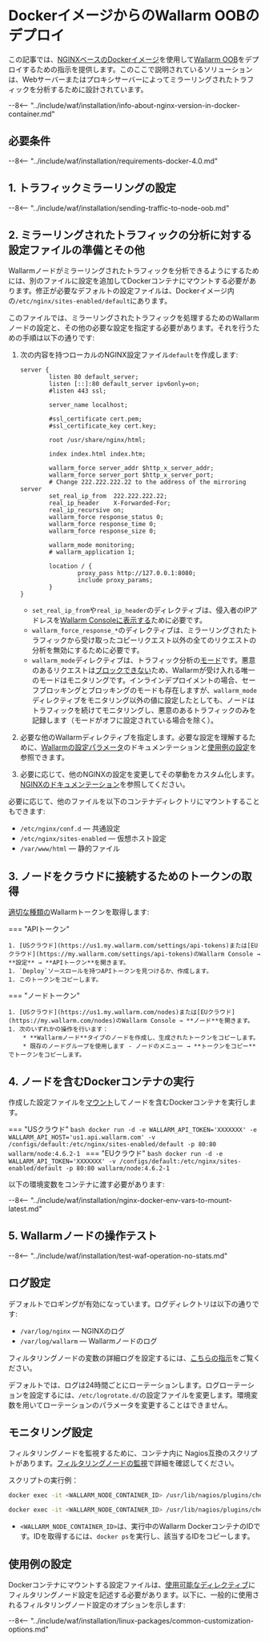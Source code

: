 [doc-wallarm-mode]:           ../../../admin-en/configure-parameters-en.md#wallarm_mode
[doc-config-params]:          ../../../admin-en/configure-parameters-en.md
[doc-monitoring]:             ../../../admin-en/monitoring/intro.md
[waf-mode-instr]:                   ../../../admin-en/configure-wallarm-mode.md
[logging-instr]:                    ../../../admin-en/configure-logging.md
[proxy-balancer-instr]:             ../../../admin-en/using-proxy-or-balancer-en.md
[process-time-limit-instr]:         ../../../admin-en/configure-parameters-en.md#wallarm_process_time_limit
[allocating-memory-guide]:          ../../../admin-en/configuration-guides/allocate-resources-for-node.md
[nginx-waf-directives]:             ../../../admin-en/configure-parameters-en.md
[graylist-docs]:                    ../../../user-guides/ip-lists/graylist.md
[filtration-modes-docs]:            ../../../admin-en/configure-wallarm-mode.md
[application-configuration]:        ../../../user-guides/settings/applications.md
[ptrav-attack-docs]:                ../../../attacks-vulns-list.md#path-traversal
[attacks-in-ui-image]:              ../../../images/admin-guides/test-attacks-quickstart.png
[versioning-policy]:                ../../../updating-migrating/versioning-policy.md#version-list
[node-status-docs]:                 ../../../admin-en/configure-statistics-service.md
[node-token]:                       ../../../quickstart.md#deploy-the-wallarm-filtering-node
[api-token]:                        ../../../user-guides/settings/api-tokens.md
[wallarm-token-types]:              ../../../user-guides/nodes/nodes.md#api-and-node-tokens-for-node-creation
[platform]:                         ../../supported-deployment-options.md
[oob-advantages-limitations]:       ../overview.md#advantages-and-limitations
[web-server-mirroring-examples]:    overview.md#examples-of-web-server-configuration-for-traffic-mirroring
[memory-instr]:                     ../../../admin-en/configuration-guides/allocate-resources-for-node.md

# DockerイメージからのWallarm OOBのデプロイ

この記事では、[NGINXベースのDockerイメージ](https://hub.docker.com/r/wallarm/node)を使用して[Wallarm OOB](overview.md)をデプロイするための指示を提供します。このここで説明されているソリューションは、Webサーバーまたはプロキシサーバーによってミラーリングされたトラフィックを分析するために設計されています。

--8<-- "../include/waf/installation/info-about-nginx-version-in-docker-container.md"

## 必要条件

--8<-- "../include/waf/installation/requirements-docker-4.0.md"

## 1. トラフィックミラーリングの設定

--8<-- "../include/waf/installation/sending-traffic-to-node-oob.md"

## 2. ミラーリングされたトラフィックの分析に対する設定ファイルの準備とその他

Wallarmノードがミラーリングされたトラフィックを分析できるようにするためには、別のファイルに設定を追加してDockerコンテナにマウントする必要があります。修正が必要なデフォルトの設定ファイルは、Dockerイメージ内の`/etc/nginx/sites-enabled/default`にあります。

このファイルでは、ミラーリングされたトラフィックを処理するためのWallarmノードの設定と、その他の必要な設定を指定する必要があります。それを行うための手順は以下の通りです:

1. 次の内容を持つローカルのNGINX設定ファイル`default`を作成します:

    ```
    server {
            listen 80 default_server;
            listen [::]:80 default_server ipv6only=on;
            #listen 443 ssl;

            server_name localhost;

            #ssl_certificate cert.pem;
            #ssl_certificate_key cert.key;

            root /usr/share/nginx/html;

            index index.html index.htm;

            wallarm_force server_addr $http_x_server_addr;
            wallarm_force server_port $http_x_server_port;
            # Change 222.222.222.22 to the address of the mirroring server
            set_real_ip_from  222.222.222.22;
            real_ip_header    X-Forwarded-For;
            real_ip_recursive on;
            wallarm_force response_status 0;
            wallarm_force response_time 0;
            wallarm_force response_size 0;

            wallarm_mode monitoring;
            # wallarm_application 1;

            location / {
                    proxy_pass http://127.0.0.1:8080;
                    include proxy_params;
            }
    }
    ```

    * `set_real_ip_from`や`real_ip_header`のディレクティブは、侵入者のIPアドレスを[Wallarm Consoleに表示する][proxy-balancer-instr]ために必要です。
    * `wallarm_force_response_*`のディレクティブは、ミラーリングされたトラフィックから受け取ったコピーリクエスト以外の全てのリクエストの分析を無効にするために必要です。
    * `wallarm_mode`ディレクティブは、トラフィック分析の[モード][waf-mode-instr]です。悪意のあるリクエストは[ブロックできない][oob-advantages-limitations]ため、Wallarmが受け入れる唯一のモードはモニタリングです。インラインデプロイメントの場合、セーフブロッキングとブロッキングのモードも存在しますが、`wallarm_mode`ディレクティブをモニタリング以外の値に設定したとしても、ノードはトラフィックを続けてモニタリングし、悪意のあるトラフィックのみを記録します（モードがオフに設定されている場合を除く）。
1. 必要な他のWallarmディレクティブを指定します。必要な設定を理解するために、[Wallarmの設定パラメータ](../../../admin-en/configure-parameters-en.md)のドキュメンテーションと[使用例の設定](#使用例の設定)を参照できます。
1. 必要に応じて、他のNGINXの設定を変更してその挙動をカスタム化します。[NGINXのドキュメンテーション](https://nginx.org/en/docs/beginners_guide.html)を参照してください。

必要に応じて、他のファイルを以下のコンテナディレクトリにマウントすることもできます:

* `/etc/nginx/conf.d` — 共通設定
* `/etc/nginx/sites-enabled` — 仮想ホスト設定
* `/var/www/html` — 静的ファイル

## 3. ノードをクラウドに接続するためのトークンの取得

[適切な種類の][wallarm-token-types]Wallarmトークンを取得します:

=== "APIトークン"

    1. [USクラウド](https://us1.my.wallarm.com/settings/api-tokens)または[EUクラウド](https://my.wallarm.com/settings/api-tokens)のWallarm Console → **設定** → **APIトークン**を開きます。
    1. `Deploy`ソースロールを持つAPIトークンを見つけるか、作成します。
    1. このトークンをコピーします。

=== "ノードトークン"

    1. [USクラウド](https://us1.my.wallarm.com/nodes)または[EUクラウド](https://my.wallarm.com/nodes)のWallarm Console → **ノード**を開きます。
    1. 次のいずれかの操作を行います： 
        * **Wallarmノード**タイプのノードを作成し、生成されたトークンをコピーします。
        * 既存のノードグループを使用します - ノードのメニュー → **トークンをコピー**でトークンをコピーします。

## 4. ノードを含むDockerコンテナの実行

作成した設定ファイルを[マウント](https://docs.docker.com/storage/volumes/)してノードを含むDockerコンテナを実行します。

=== "USクラウド"
    ```bash
    docker run -d -e WALLARM_API_TOKEN='XXXXXXX' -e WALLARM_API_HOST='us1.api.wallarm.com' -v /configs/default:/etc/nginx/sites-enabled/default -p 80:80 wallarm/node:4.6.2-1
    ```
=== "EUクラウド"
    ```bash
    docker run -d -e WALLARM_API_TOKEN='XXXXXXX' -v /configs/default:/etc/nginx/sites-enabled/default -p 80:80 wallarm/node:4.6.2-1
    ```

以下の環境変数をコンテナに渡す必要があります:

--8<-- "../include/waf/installation/nginx-docker-env-vars-to-mount-latest.md"

## 5. Wallarmノードの操作テスト

--8<-- "../include/waf/installation/test-waf-operation-no-stats.md"

## ログ設定

デフォルトでロギングが有効になっています。ログディレクトリは以下の通りです:

* `/var/log/nginx` — NGINXのログ
* `/var/log/wallarm` — Wallarmノードのログ

フィルタリングノードの変数の詳細ログを設定するには、[こちらの指示][logging-instr]をご覧ください。

デフォルトでは、ログは24時間ごとにローテーションします。ログローテーションを設定するには、`/etc/logrotate.d/`の設定ファイルを変更します。環境変数を用いてローテーションのパラメータを変更することはできません。

## モニタリング設定

フィルタリングノードを監視するために、コンテナ内に Nagios互換のスクリプトがあります。[フィルタリングノードの監視][doc-monitoring]で詳細を確認してください。

スクリプトの実行例：

``` bash
docker exec -it <WALLARM_NODE_CONTAINER_ID> /usr/lib/nagios/plugins/check_wallarm_tarantool_timeframe -w 1800 -c 900
```

``` bash
docker exec -it <WALLARM_NODE_CONTAINER_ID> /usr/lib/nagios/plugins/check_wallarm_export_delay -w 120 -c 300
```

* `<WALLARM_NODE_CONTAINER_ID>`は、実行中のWallarm DockerコンテナのIDです。IDを取得するには、`docker ps`を実行し、該当するIDをコピーします。

## 使用例の設定

Dockerコンテナにマウントする設定ファイルは、[使用可能なディレクティブ](../../../admin-en/configure-parameters-en.md)にフィルタリングノード設定を記述する必要があります。以下に、一般的に使用されるフィルタリングノード設定のオプションを示します:

--8<-- "../include/waf/installation/linux-packages/common-customization-options.md"
